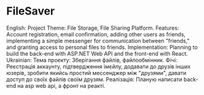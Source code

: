 # FileSaver
English:
Project Theme: File Storage, File Sharing Platform.
Features: Account registration, email confirmation, adding other users as friends, implementing a simple messenger for communication between "friends," and granting access to personal files to friends.
Implementation: Planning to build the back-end with ASP.NET Web API and the front-end with React.
Ukrainian:
Тема проекту: Зберігання файлів, файлообмінник.
Фічі: Реєстрація аккаунту, підтвердження імєйлу, додавати до друзів інших юзерів, зробити якийсь простий мессенджер між "друзями", давати  доступ до своїх файлів своїм друзям.
Реалізація: Планую написати back-end на asp web api, а фронт на реакті.
